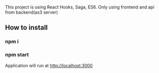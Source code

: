 This project is using React Hooks, Saga, ES6.
Only using frontend and api from backend(as3 server)

## How to install

### npm i

### npm start

Application will run at [http://localhost:3000]([http://localhost:3000])
